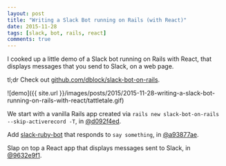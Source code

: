 ```yaml
---
layout: post
title: "Writing a Slack Bot running on Rails (with React)"
date: 2015-11-28
tags: [slack, bot, rails, react]
comments: true
---
```

I cooked up a little demo of a Slack bot running on Rails with React, that displays messages that you send to Slack, on a web page.

tl;dr Check out [github.com/dblock/slack-bot-on-rails](https://github.com/dblock/slack-bot-on-rails).

![demo]({{ site.url }}/images/posts/2015/2015-11-28-writing-a-slack-bot-running-on-rails-with-react/tattletale.gif)

We start with a vanilla Rails app created via `rails new slack-bot-on-rails --skip-activerecord -T`, in [@d092f4ed](https://github.com/dblock/slack-bot-on-rails/commit/d092f4ed7f16aee27cdfde837a3a420df182f81a).

Add [slack-ruby-bot](https://github.com/dblock/slack-ruby-bot) that responds to `say something`, in [@a93877ae](https://github.com/dblock/slack-bot-on-rails/commit/a93877ae77d0fa1935b1c847af61dab346a46b78).

Slap on top a React app that displays messages sent to Slack, in [@9632e9f1](https://github.com/dblock/slack-bot-on-rails/commit/9632e9f157bc97eab15c5588bc493550eb2ac5ba).
